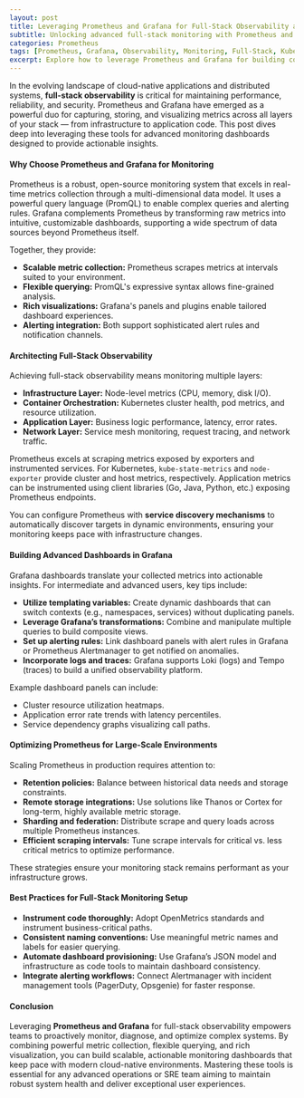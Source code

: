 ```yaml
---
layout: post
title: Leveraging Prometheus and Grafana for Full-Stack Observability and Monitoring Dashboards
subtitle: Unlocking advanced full-stack monitoring with Prometheus and Grafana for scalable observability solutions
categories: Prometheus
tags: [Prometheus, Grafana, Observability, Monitoring, Full-Stack, Kubernetes, Metrics, Alerting]
excerpt: Explore how to leverage Prometheus and Grafana for building comprehensive full-stack observability and monitoring dashboards, enabling proactive system insights and performance optimization.
---
```

In the evolving landscape of cloud-native applications and distributed systems, **full-stack observability** is critical for maintaining performance, reliability, and security. Prometheus and Grafana have emerged as a powerful duo for capturing, storing, and visualizing metrics across all layers of your stack — from infrastructure to application code. This post dives deep into leveraging these tools for advanced monitoring dashboards designed to provide actionable insights.

#### Why Choose Prometheus and Grafana for Monitoring

Prometheus is a robust, open-source monitoring system that excels in real-time metrics collection through a multi-dimensional data model. It uses a powerful query language (PromQL) to enable complex queries and alerting rules. Grafana complements Prometheus by transforming raw metrics into intuitive, customizable dashboards, supporting a wide spectrum of data sources beyond Prometheus itself.

Together, they provide:

- **Scalable metric collection:** Prometheus scrapes metrics at intervals suited to your environment.
- **Flexible querying:** PromQL's expressive syntax allows fine-grained analysis.
- **Rich visualizations:** Grafana's panels and plugins enable tailored dashboard experiences.
- **Alerting integration:** Both support sophisticated alert rules and notification channels.

#### Architecting Full-Stack Observability

Achieving full-stack observability means monitoring multiple layers:

- **Infrastructure Layer:** Node-level metrics (CPU, memory, disk I/O).
- **Container Orchestration:** Kubernetes cluster health, pod metrics, and resource utilization.
- **Application Layer:** Business logic performance, latency, error rates.
- **Network Layer:** Service mesh monitoring, request tracing, and network traffic.

Prometheus excels at scraping metrics exposed by exporters and instrumented services. For Kubernetes, `kube-state-metrics` and `node-exporter` provide cluster and host metrics, respectively. Application metrics can be instrumented using client libraries (Go, Java, Python, etc.) exposing Prometheus endpoints.

You can configure Prometheus with **service discovery mechanisms** to automatically discover targets in dynamic environments, ensuring your monitoring keeps pace with infrastructure changes.

#### Building Advanced Dashboards in Grafana

Grafana dashboards translate your collected metrics into actionable insights. For intermediate and advanced users, key tips include:

- **Utilize templating variables:** Create dynamic dashboards that can switch contexts (e.g., namespaces, services) without duplicating panels.
- **Leverage Grafana’s transformations:** Combine and manipulate multiple queries to build composite views.
- **Set up alerting rules:** Link dashboard panels with alert rules in Grafana or Prometheus Alertmanager to get notified on anomalies.
- **Incorporate logs and traces:** Grafana supports Loki (logs) and Tempo (traces) to build a unified observability platform.

Example dashboard panels can include:

- Cluster resource utilization heatmaps.
- Application error rate trends with latency percentiles.
- Service dependency graphs visualizing call paths.
  
#### Optimizing Prometheus for Large-Scale Environments

Scaling Prometheus in production requires attention to:

- **Retention policies:** Balance between historical data needs and storage constraints.
- **Remote storage integrations:** Use solutions like Thanos or Cortex for long-term, highly available metric storage.
- **Sharding and federation:** Distribute scrape and query loads across multiple Prometheus instances.
- **Efficient scraping intervals:** Tune scrape intervals for critical vs. less critical metrics to optimize performance.

These strategies ensure your monitoring stack remains performant as your infrastructure grows.

#### Best Practices for Full-Stack Monitoring Setup

- **Instrument code thoroughly:** Adopt OpenMetrics standards and instrument business-critical paths.
- **Consistent naming conventions:** Use meaningful metric names and labels for easier querying.
- **Automate dashboard provisioning:** Use Grafana’s JSON model and infrastructure as code tools to maintain dashboard consistency.
- **Integrate alerting workflows:** Connect Alertmanager with incident management tools (PagerDuty, Opsgenie) for faster response.

#### Conclusion

Leveraging **Prometheus and Grafana** for full-stack observability empowers teams to proactively monitor, diagnose, and optimize complex systems. By combining powerful metric collection, flexible querying, and rich visualization, you can build scalable, actionable monitoring dashboards that keep pace with modern cloud-native environments. Mastering these tools is essential for any advanced operations or SRE team aiming to maintain robust system health and deliver exceptional user experiences.
